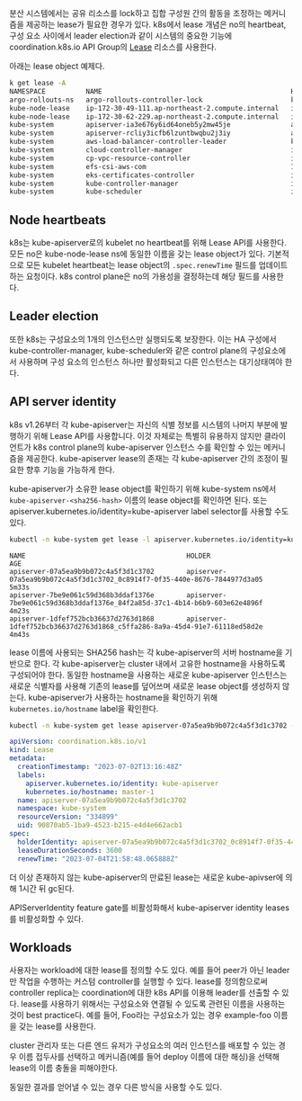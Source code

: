 분산 시스템에서는 공유 리소스를 lock하고 집합 구성원 간의 활동을 조정하는 메커니즘을 제공하는 lease가 필요한 경우가 있다. k8s에서 lease 개념은 no의 heartbeat, 구성 요소 사이에서 leader election과 같이 시스템의 중요한 기능에 coordination.k8s.io API Group의 [Lease](https://kubernetes.io/docs/reference/kubernetes-api/cluster-resources/lease-v1/) 리소스를 사용한다.

아래는 lease object 예제다.
``` sh
k get lease -A
NAMESPACE          NAME                                               HOLDER                                                                                                 AGE
argo-rollouts-ns   argo-rollouts-controller-lock                      kps-prd-plcc-helm-argo-rollouts-587bf87d48-pl2nn_837aa2e1-e4e6-431f-8b8c-616b9db424df                  7d1h
kube-node-lease    ip-172-30-49-111.ap-northeast-2.compute.internal   ip-172-30-49-111.ap-northeast-2.compute.internal                                                       7d5h
kube-node-lease    ip-172-30-62-229.ap-northeast-2.compute.internal   ip-172-30-62-229.ap-northeast-2.compute.internal                                                       7d5h
kube-system        apiserver-ia3e676y6id64oneb5y2mw45je               apiserver-ia3e676y6id64oneb5y2mw45je_125d9658-b87c-4667-9b7d-2eff7575c0c3                              8d
kube-system        apiserver-rcliy3icfb6lzuntbwqbu2j3iy               apiserver-rcliy3icfb6lzuntbwqbu2j3iy_12634b95-40d4-4cdc-9211-653bafa234d8                              8d
kube-system        aws-load-balancer-controller-leader                kps-prd-plcc-helm-aws-load-balancer-controller-5bf95cd79f-v6w49_a1eafd8e-0c31-4747-94cb-1d2b62714ff1   7d1h
kube-system        cloud-controller-manager                           ip-10-0-57-94.ap-northeast-2.compute.internal_6b1075f5-1057-4221-9f0e-2434d91f4eac                     8d
kube-system        cp-vpc-resource-controller                         ip-10-0-57-94.ap-northeast-2.compute.internal_44ca490b-56cd-4d51-aa2a-bc6573e62e92                     8d
kube-system        efs-csi-aws-com                                    1711798320015-382-efs-csi-aws-com                                                                      7d1h
kube-system        eks-certificates-controller                        ip-10-0-57-94.ap-northeast-2.compute.internal                                                          8d
kube-system        kube-controller-manager                            ip-10-0-57-94.ap-northeast-2.compute.internal_58e2ca46-9418-4fda-9ebb-2faec0ada0fd                     8d
kube-system        kube-scheduler                                     ip-10-0-57-94.ap-northeast-2.compute.internal_735b162b-c329-4d6a-a494-52d3de58af87                     8d
```

## Node heartbeats
k8s는 kube-apiserver로의 kubelet no heartbeat를 위해 Lease API를 사용한다. 모든 no은 kube-node-lease ns에 동일한 이름을 갖는 lease object가 있다. 기본적으로 모든 kubelet heartbeat는 lease object의 `.spec.renewTime` 필드를 업데이트하는 요청이다. k8s control plane은 no의 가용성을 결정하는데 해당 필드를 사용한다.

## Leader election
또한 k8s는 구성요소의 1개의 인스턴스만 실행되도록 보장한다. 이는 HA 구성에서 kube-controller-manager, kube-scheduler와 같은 control plane의 구성요소에서 사용하며 구성 요소의 인스턴스 하나만 활성화되고 다른 인스턴스는 대기상태여야 한다.

## API server identity
k8s v1.26부터 각 kube-apiserver는 자신의 식별 정보를 시스템의 나머지 부분에 발행하기 위해 Lease API를 사용합니다. 이것 자체로는 특별히 유용하지 않지만 클라이언트가 k8s control plane의 kube-apiserver 인스턴스 수를 확인할 수 있는 메커니즘을 제공한다. kube-apiserver lease의 존재는 각 kube-apiserver 간의 조정이 필요한 향후 기능을 가능하게 한다.

kube-apiserver가 소유한 lease object를 확인하기 위해 kube-system ns에서 `kube-apiserver-<sha256-hash>` 이름의 lease object를 확인하면 된다. 또는 apiserver.kubernetes.io/identity=kube-apiserver label selector를 사용할 수도 있다.

``` sh
kubectl -n kube-system get lease -l apiserver.kubernetes.io/identity=kube-apiserver
```

```
NAME                                        HOLDER                                                                           AGE
apiserver-07a5ea9b9b072c4a5f3d1c3702        apiserver-07a5ea9b9b072c4a5f3d1c3702_0c8914f7-0f35-440e-8676-7844977d3a05        5m33s
apiserver-7be9e061c59d368b3ddaf1376e        apiserver-7be9e061c59d368b3ddaf1376e_84f2a85d-37c1-4b14-b6b9-603e62e4896f        4m23s
apiserver-1dfef752bcb36637d2763d1868        apiserver-1dfef752bcb36637d2763d1868_c5ffa286-8a9a-45d4-91e7-61118ed58d2e        4m43s
```

lease 이름에 사용되는 SHA256 hash는 각 kube-apiserver의 서버 hostname을 기반으로 한다. 각 kube-apiserver는 cluster 내에서 고유한 hostname을 사용하도록 구성되어야 한다. 동일한 hostname을 사용하는 새로운 kube-apiserver 인스턴스는 새로운 식별자를 사용해 기존의 lease를 덮어쓰며 새로운 lease object를 생성하지 않는다. kube-apiserver가 사용하는 hostname을 확인하기 위해 `kubernetes.io/hostname` label을 확인한다.

``` sh
kubectl -n kube-system get lease apiserver-07a5ea9b9b072c4a5f3d1c3702 -o yaml
```

``` yaml
apiVersion: coordination.k8s.io/v1
kind: Lease
metadata:
  creationTimestamp: "2023-07-02T13:16:48Z"
  labels:
    apiserver.kubernetes.io/identity: kube-apiserver
    kubernetes.io/hostname: master-1
  name: apiserver-07a5ea9b9b072c4a5f3d1c3702
  namespace: kube-system
  resourceVersion: "334899"
  uid: 90870ab5-1ba9-4523-b215-e4d4e662acb1
spec:
  holderIdentity: apiserver-07a5ea9b9b072c4a5f3d1c3702_0c8914f7-0f35-440e-8676-7844977d3a05
  leaseDurationSeconds: 3600
  renewTime: "2023-07-04T21:58:48.065888Z"
```

더 이상 존재하지 않는 kube-apiserver의 만료된 lease는 새로운 kube-apivser에 의해 1시간 뒤 gc된다.

APIServerIdentity feature gate를 비활성화해서 kube-apiserver identity leases를 비활성화할 수 있다.

## Workloads
사용자는 workload에 대한 lease를 정의할 수도 있다. 예를 들어 peer가 아닌 leader만 작업을 수행하는 커스텀 controller를 실행할 수 있다. lease를 정의함으로써 controller replica는 coordination에 대한 k8s API를 이용해 leader를 선출할 수 있다. lease를 사용하기 위해서는 구성요소와 연결될 수 있도록 관련된 이름을 사용하는 것이 best practice다. 예를 들어, Foo라는 구성요소가 있는 경우 example-foo 이름을 갖는 lease를 사용한다.

cluster 관리자 또는 다른 엔드 유저가 구성요소의 여러 인스턴스를 배포할 수 있는 경우 이름 접두사를 선택하고 메커니즘(예를 들어 deploy 이름에 대한 해싱)을 선택해 lease의 이름 충돌을 피해야한다.

동일한 결과를 얻어낼 수 있는 경우 다른 방식을 사용할 수도 있다.